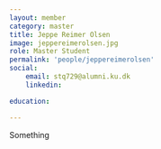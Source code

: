 ```yaml
---
layout: member
category: master
title: Jeppe Reimer Olsen
image: jeppereimerolsen.jpg
role: Master Student
permalink: 'people/jeppereimerolsen'
social:
    email: stq729@alumni.ku.dk
    linkedin:

education:

---
```


Something
